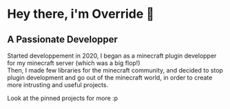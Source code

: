 # Hey there, i'm Override 👋

## A Passionate Developper

Started developpement in 2020, I began as a minecraft plugin developper for my minecraft server (which was a big flop!)  
Then, I made few libraries for the minecraft community, and decided to stop plugin development and go out of the minecraft world, in order to create more intrusting and useful projects.

Look at the pinned projects for more :p
